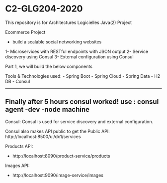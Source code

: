 # C2-GLG204-2020
This repository is for Architectures Logicielles Java(2) Project

Ecommerce Project

- build a scalable social networking websites

 1- Microservices with RESTful endpoints with JSON output
2- Service discovery using Consul
3- External configuration using Consul

Part 1, we will build the below components

Tools & Technologies used: 
    - Spring Boot
    - Spring Cloud 
    - Spring Data 
    - H2 DB 
    - Consul

-------
Finally after 5 hours consul worked!
use : consul agent -dev -node machine
-------

Consul: Consul is used for service discovery and external configuration.

Consul also makes API public
to get the Public API: http://localhost:8500/ui/dc1/services


Products API:
- http://localhost:8090/product-service/products

Images API: 
- http://localhost:9090/image-service/images
